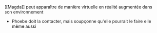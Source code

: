 [[Magda]] peut apparaître de manière virtuelle en réalité augmentée dans son environnement
- Phoebe doit la contacter, mais soupçonne qu'elle pourrait le faire elle même aussi